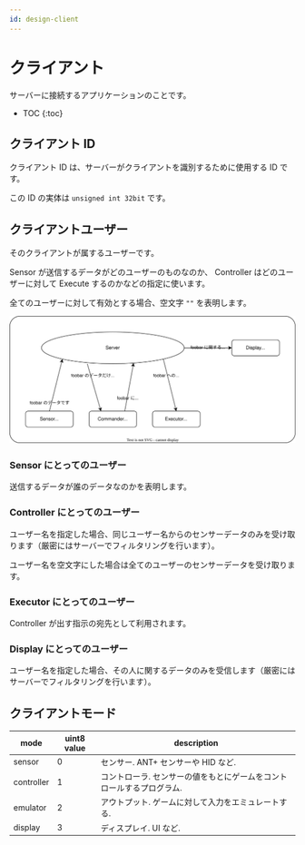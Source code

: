 ```yaml
---
id: design-client
---
```


# クライアント

サーバーに接続するアプリケーションのことです。

-   TOC
    {:toc}

## クライアント ID

クライアント ID は、サーバーがクライアントを識別するために使用する ID です。

この ID の実体は `unsigned int 32bit` です。

## クライアントユーザー

そのクライアントが属するユーザーです。

Sensor が送信するデータがどのユーザーのものなのか、 Controller はどのユーザーに対して Execute するのかなどの指定に使います。

全てのユーザーに対して有効とする場合、空文字 `""` を表明します。

![ユーザー名ありのやりとり](client-user.svg)

### Sensor にとってのユーザー

送信するデータが誰のデータなのかを表明します。

### Controller にとってのユーザー

ユーザー名を指定した場合、同じユーザー名からのセンサーデータのみを受け取ります（厳密にはサーバーでフィルタリングを行います）。

ユーザー名を空文字にした場合は全てのユーザーのセンサーデータを受け取ります。

### Executor にとってのユーザー

Controller が出す指示の宛先として利用されます。

### Display にとってのユーザー

ユーザー名を指定した場合、その人に関するデータのみを受信します（厳密にはサーバーでフィルタリングを行います）。

## クライアントモード

| mode       | uint8 value | description                                                           |
| ---------- | ----------- | --------------------------------------------------------------------- |
| sensor     | 0           | センサー. ANT+ センサーや HID など.                                   |
| controller | 1           | コントローラ. センサーの値をもとにゲームをコントロールするプログラム. |
| emulator   | 2           | アウトプット. ゲームに対して入力をエミュレートする.                   |
| display    | 3           | ディスプレイ. UI など.                                                |
